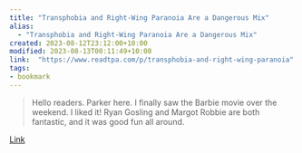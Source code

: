 ```yaml
---
title: "Transphobia and Right-Wing Paranoia Are a Dangerous Mix"
alias:
  - "Transphobia and Right-Wing Paranoia Are a Dangerous Mix"
created: 2023-08-12T23:12:00+10:00
modified: 2023-08-13T00:11:49+10:00
link:  "https://www.readtpa.com/p/transphobia-and-right-wing-paranoia"
tags:
- bookmark
---
```


> Hello readers. Parker here. I finally saw the Barbie movie over the weekend. I liked it! Ryan Gosling and Margot Robbie are both fantastic, and it was good fun all around.

[Link](https://www.readtpa.com/p/transphobia-and-right-wing-paranoia)

